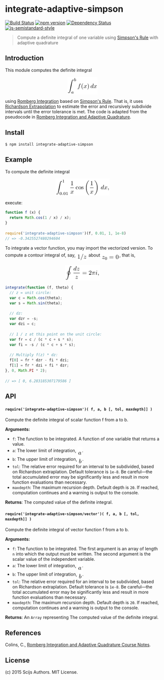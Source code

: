 # integrate-adaptive-simpson

[![Build Status](https://travis-ci.org/scijs/integrate-adaptive-simpson.svg)](https://travis-ci.org/scijs/integrate-adaptive-simpson) [![npm version](https://badge.fury.io/js/integrate-adaptive-simpson.svg)](http://badge.fury.io/js/integrate-adaptive-simpson) [![Dependency Status](https://david-dm.org/scijs/integrate-adaptive-simpson.svg)](https://david-dm.org/scijs/integrate-adaptive-simpson) [![js-semistandard-style](https://img.shields.io/badge/code%20style-semistandard-brightgreen.svg?style=flat-square)](https://github.com/Flet/semistandard)

> Compute a definite integral of one variable using [Simpson's Rule](https://en.wikipedia.org/wiki/Simpson%27s_rule) with adaptive quadrature

## Introduction

This module computes the definite integral <p align="center"><img alt="&bsol;int&lowbar;a&Hat;b f&lpar;x&rpar; &bsol;&comma; dx" valign="middle" src="images/int_ab-fx-dx-49d001614b.png" width="99.5" height="56.5"></p> using [Romberg Integration](https://en.wikipedia.org/wiki/Romberg%27s_method) based on [Simpson's Rule](https://en.wikipedia.org/wiki/Simpson%27s_rule). That is, it uses [Richardson Extrapolation](https://en.wikipedia.org/wiki/Richardson_extrapolation) to estimate the error and recursively subdivide intervals until the error tolerance is met. The code is adapted from the pseudocode in [Romberg Integration and Adaptive Quadrature](http://www.math.utk.edu/~ccollins/refs/Handouts/rich.pdf).

## Install

```bash
$ npm install integrate-adaptive-simpson
```

## Example

To compute the definite integral <p align="center"><img alt="&bsol;int&lowbar;&lcub;0&period;01&rcub;&Hat;&lcub;1&rcub; &bsol;frac&lcub;1&rcub;&lcub;x&rcub;&bsol;cos&bsol;left&lpar;&bsol;frac&lcub;1&rcub;&lcub;x&rcub;&bsol;right&rpar;&bsol;&comma;dx&comma;" valign="middle" src="images/int_0011-frac1xcosleftfrac1xrightdx-c5d6a6f216.png" width="177" height="56.5"></p> execute:

```javascript
function f (x) {
  return Math.cos(1 / x) / x);
}

require('integrate-adaptive-simpson')(f, 0.01, 1, 1e-8)
// => -0.3425527480294604
```

To integrate a vector function, you may import the vectorized version. To compute a contour integral of, say, <img alt="1 &sol; z" valign="middle" src="images/1-z-32ebeece91.png" width="34.5" height="33"> about <img alt="z&lowbar;0 &equals; 0" valign="middle" src="images/z_0-0-227c53dd15.png" width="59" height="31">, that is, <p align="center"><img alt="&bsol;oint &bsol;frac&lcub;dz&rcub;&lcub;z&rcub; &equals; 2&bsol;pi i&comma;" valign="middle" src="images/oint-fracdzz-2pi-i-3243136d9d.png" width="114" height="50.5"></p>

```javascript
integrate(function (f, theta) {
  // z = unit circle:
  var c = Math.cos(theta);
  var s = Math.sin(theta);

  // dz:
  var dzr = -s;
  var dzi = c;

  // 1 / z at this point on the unit circle:
  var fr = c / (c * c + s * s);
  var fi = -s / (c * c + s * s);

  // Multiply f(z) * dz:
  f[0] = fr * dzr - fi * dzi;
  f[1] = fr * dzi + fi * dzr;
}, 0, Math.PI * 2);

// => [ 0, 6.283185307179586 ]
```

## API

#### `require('integrate-adaptive-simpson')( f, a, b [, tol, maxdepth]] )`

Compute the definite integral of scalar function f from a to b.

**Arguments:**
- `f`: The function to be integrated. A function of one variable that returns a value.
- `a`: The lower limit of integration, <img alt="a" valign="middle" src="images/a-2217a6870d.png" width="15" height="28">.
- `b`: The upper limit of integration, <img alt="b" valign="middle" src="images/b-224c764dec.png" width="13" height="28">.
- `tol`: The relative error required for an interval to be subdivided, based on Richardson extraplation. Default tolerance is `1e-8`. Be careful—the total accumulated error may be significantly less and result in more function evaluations than necessary.
- `maxdepth`: The maximum recursion depth. Default depth is `20`. If reached, computation continues and a warning is output to the console.

**Returns**: The computed value of the definite integral.

#### `require('integrate-adaptive-simpson/vector')( f, a, b [, tol, maxdepth]] )`

Compute the definite integral of vector function f from a to b.

**Arguments:**
- `f`: The function to be integrated. The first argument is an array of length `n` into which the output must be written. The second argument is the scalar value of the independent variable.
- `a`: The lower limit of integration, <img alt="a" valign="middle" src="images/a-2217a6870d.png" width="15" height="28">.
- `b`: The upper limit of integration, <img alt="b" valign="middle" src="images/b-224c764dec.png" width="13" height="28">.
- `tol`: The relative error required for an interval to be subdivided, based on Richardson extraplation. Default tolerance is `1e-8`. Be careful—the total accumulated error may be significantly less and result in more function evaluations than necessary.
- `maxdepth`: The maximum recursion depth. Default depth is `20`. If reached, computation continues and a warning is output to the console.

**Returns**: An `Array` representing The computed value of the definite integral.

## References
Colins, C., [Romberg Integration and Adaptive Quadrature Course Notes](http://www.math.utk.edu/~ccollins/refs/Handouts/rich.pdf).

## License

(c) 2015 Scijs Authors. MIT License.